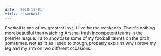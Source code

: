 ```yaml
---
date: '2018-11-01'
title: 'Football'
---
```


Football is one of my greatest love; I live for the weekends. There's nothing more beautiful than watching Arsenal trash incompetent teams in the premier league. I also showcase some of my football talents on the pitch sometimes. Not as fit as I used to though, probably explains why I broke my leg and my arm on two different occasions.

